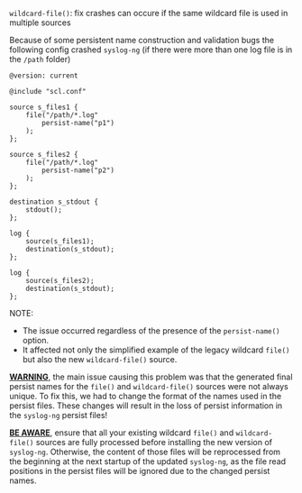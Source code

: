 `wildcard-file()`: fix crashes can occure if the same wildcard file is used in multiple sources

Because of some persistent name construction and validation bugs the following config crashed `syslog-ng`
(if there were more than one log file is in the `/path` folder)

``` config
@version: current

@include "scl.conf"

source s_files1 {
    file("/path/*.log"
        persist-name("p1")
    );
};

source s_files2 {
    file("/path/*.log"
        persist-name("p2")
    );
};

destination s_stdout {
    stdout();
};

log {
    source(s_files1);
    destination(s_stdout);
};

log {
    source(s_files2);
    destination(s_stdout);
};
```

NOTE:

- The issue occurred regardless of the presence of the `persist-name()` option.
- It affected not only the simplified example of the legacy wildcard `file()` but also the new `wildcard-file()` source.

**<u>WARNING</u>**, the main issue causing this problem was that the generated final persist names for the
`file()` and `wildcard-file()` sources were not always unique. To fix this, we had to change the format of
the names used in the persist files. These changes will result in the loss of persist information in the
`syslog-ng` persist files!

**<u>BE AWARE</u>**, ensure that all your existing wildcard `file()` and `wildcard-file()` sources are fully processed before
installing the new version of `syslog-ng`. Otherwise, the content of those files will be reprocessed from the
beginning at the next startup of the updated `syslog-ng`, as the file read positions in the persist files will be
ignored due to the changed persist names.
